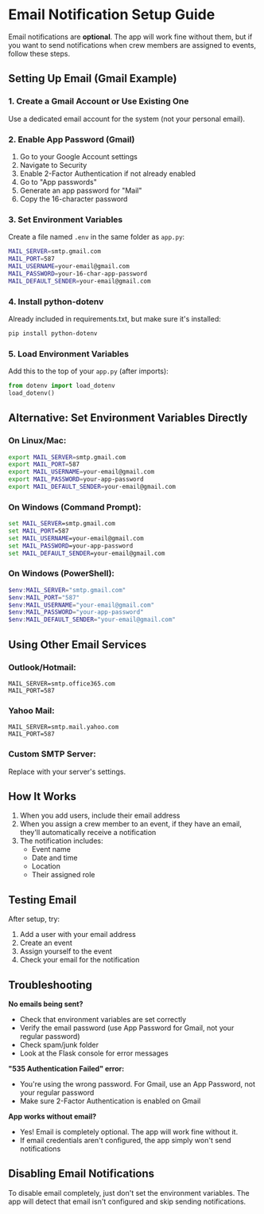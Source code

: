 # Email Notification Setup Guide

Email notifications are **optional**. The app will work fine without them, but if you want to send notifications when crew members are assigned to events, follow these steps.

## Setting Up Email (Gmail Example)

### 1. Create a Gmail Account or Use Existing One

Use a dedicated email account for the system (not your personal email).

### 2. Enable App Password (Gmail)

1. Go to your Google Account settings
2. Navigate to Security
3. Enable 2-Factor Authentication if not already enabled
4. Go to "App passwords"
5. Generate an app password for "Mail"
6. Copy the 16-character password

### 3. Set Environment Variables

Create a file named `.env` in the same folder as `app.py`:

```bash
MAIL_SERVER=smtp.gmail.com
MAIL_PORT=587
MAIL_USERNAME=your-email@gmail.com
MAIL_PASSWORD=your-16-char-app-password
MAIL_DEFAULT_SENDER=your-email@gmail.com
```

### 4. Install python-dotenv

Already included in requirements.txt, but make sure it's installed:

```bash
pip install python-dotenv
```

### 5. Load Environment Variables

Add this to the top of your `app.py` (after imports):

```python
from dotenv import load_dotenv
load_dotenv()
```

## Alternative: Set Environment Variables Directly

### On Linux/Mac:
```bash
export MAIL_SERVER=smtp.gmail.com
export MAIL_PORT=587
export MAIL_USERNAME=your-email@gmail.com
export MAIL_PASSWORD=your-app-password
export MAIL_DEFAULT_SENDER=your-email@gmail.com
```

### On Windows (Command Prompt):
```cmd
set MAIL_SERVER=smtp.gmail.com
set MAIL_PORT=587
set MAIL_USERNAME=your-email@gmail.com
set MAIL_PASSWORD=your-app-password
set MAIL_DEFAULT_SENDER=your-email@gmail.com
```

### On Windows (PowerShell):
```powershell
$env:MAIL_SERVER="smtp.gmail.com"
$env:MAIL_PORT="587"
$env:MAIL_USERNAME="your-email@gmail.com"
$env:MAIL_PASSWORD="your-app-password"
$env:MAIL_DEFAULT_SENDER="your-email@gmail.com"
```

## Using Other Email Services

### Outlook/Hotmail:
```
MAIL_SERVER=smtp.office365.com
MAIL_PORT=587
```

### Yahoo Mail:
```
MAIL_SERVER=smtp.mail.yahoo.com
MAIL_PORT=587
```

### Custom SMTP Server:
Replace with your server's settings.

## How It Works

1. When you add users, include their email address
2. When you assign a crew member to an event, if they have an email, they'll automatically receive a notification
3. The notification includes:
   - Event name
   - Date and time
   - Location
   - Their assigned role

## Testing Email

After setup, try:
1. Add a user with your email address
2. Create an event
3. Assign yourself to the event
4. Check your email for the notification

## Troubleshooting

**No emails being sent?**
- Check that environment variables are set correctly
- Verify the email password (use App Password for Gmail, not your regular password)
- Check spam/junk folder
- Look at the Flask console for error messages

**"535 Authentication Failed" error:**
- You're using the wrong password. For Gmail, use an App Password, not your regular password
- Make sure 2-Factor Authentication is enabled on Gmail

**App works without email?**
- Yes! Email is completely optional. The app will work fine without it.
- If email credentials aren't configured, the app simply won't send notifications

## Disabling Email Notifications

To disable email completely, just don't set the environment variables. The app will detect that email isn't configured and skip sending notifications.